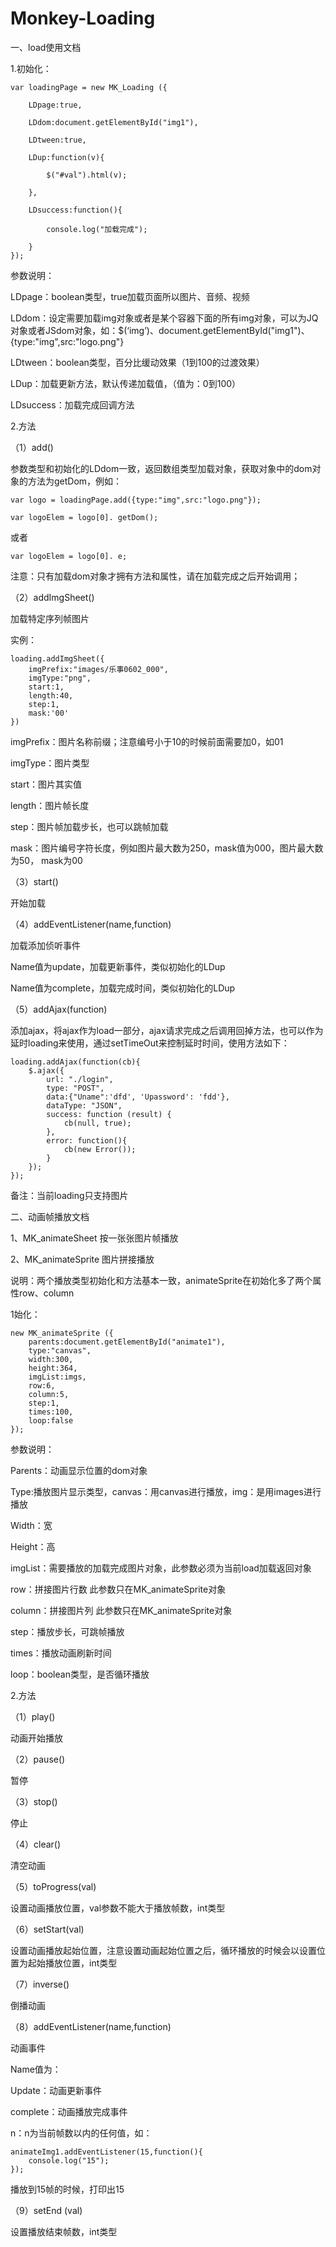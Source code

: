 # Monkey-Loading

一、load使用文档

1.初始化：

	var loadingPage = new MK_Loading ({

		LDpage:true,

		LDdom:document.getElementById("img1"),

		LDtween:true,

		LDup:function(v){

			$("#val").html(v);

		},

		LDsuccess:function(){

			console.log("加载完成");

		}
	});

参数说明：

LDpage：boolean类型，true加载页面所以图片、音频、视频

LDdom：设定需要加载img对象或者是某个容器下面的所有img对象，可以为JQ对象或者JSdom对象，如：$(‘img’)、document.getElementById("img1")、{type:"img",src:"logo.png"}

LDtween：boolean类型，百分比缓动效果（1到100的过渡效果）

LDup：加载更新方法，默认传递加载值，（值为：0到100）

LDsuccess：加载完成回调方法


2.方法

（1）add()

参数类型和初始化的LDdom一致，返回数组类型加载对象，获取对象中的dom对象的方法为getDom，例如：

	var logo = loadingPage.add({type:"img",src:"logo.png"});

	var logoElem = logo[0]. getDom(); 
或者

	var logoElem = logo[0]. e;

注意：只有加载dom对象才拥有方法和属性，请在加载完成之后开始调用；


（2）addImgSheet()

加载特定序列帧图片

实例：

	loading.addImgSheet({
		imgPrefix:"images/乐事0602_000",
		imgType:"png",
		start:1,
		length:40,
		step:1,
		mask:'00'
	})

imgPrefix：图片名称前缀；注意编号小于10的时候前面需要加0，如01

imgType：图片类型

start：图片其实值

length：图片帧长度

step：图片帧加载步长，也可以跳帧加载

mask：图片编号字符长度，例如图片最大数为250，mask值为000，图片最大数为50， mask为00


（3）start()

开始加载

（4）addEventListener(name,function)

加载添加侦听事件

Name值为update，加载更新事件，类似初始化的LDup

Name值为complete，加载完成时间，类似初始化的LDup


（5）addAjax(function)

添加ajax，将ajax作为load一部分，ajax请求完成之后调用回掉方法，也可以作为延时loading来使用，通过setTimeOut来控制延时时间，使用方法如下：

	loading.addAjax(function(cb){
		$.ajax({
			url: "./login",
			type: "POST",
			data:{"Uname":'dfd', 'Upassword': 'fdd'},
			dataType: "JSON",
			success: function (result) {
				cb(null, true);
			},
			error: function(){
				cb(new Error());
			}
		});
	});

备注：当前loading只支持图片





二、动画帧播放文档

1、MK_animateSheet
按一张张图片帧播放

2、MK_animateSprite
图片拼接播放

说明：两个播放类型初始化和方法基本一致，animateSprite在初始化多了两个属性row、column

1始化：

	new MK_animateSprite ({
		parents:document.getElementById("animate1"),
		type:"canvas",
		width:300,
		height:364,
		imgList:imgs,
		row:6,
		column:5,
		step:1,
		times:100,
		loop:false
	});
	
参数说明：

Parents：动画显示位置的dom对象

Type:播放图片显示类型，canvas：用canvas进行播放，img：是用images进行播放

Width：宽

Height：高

imgList：需要播放的加载完成图片对象，此参数必须为当前load加载返回对象

row：拼接图片行数 此参数只在MK_animateSprite对象

column：拼接图片列 此参数只在MK_animateSprite对象

step：播放步长，可跳帧播放

times：播放动画刷新时间

loop：boolean类型，是否循环播放


2.方法

（1）play()

动画开始播放

（2）pause()

暂停

（3）stop()

停止

（4）clear()

清空动画

（5）toProgress(val)

设置动画播放位置，val参数不能大于播放帧数，int类型

（6）setStart(val)

设置动画播放起始位置，注意设置动画起始位置之后，循环播放的时候会以设置位置为起始播放位置，int类型

（7）inverse()

倒播动画

（8）addEventListener(name,function)

动画事件

Name值为：

Update：动画更新事件

complete：动画播放完成事件

n：n为当前帧数以内的任何值，如：

	animateImg1.addEventListener(15,function(){
		console.log("15");
	});
        
播放到15帧的时候，打印出15


（9）setEnd (val)

设置播放结束帧数，int类型
